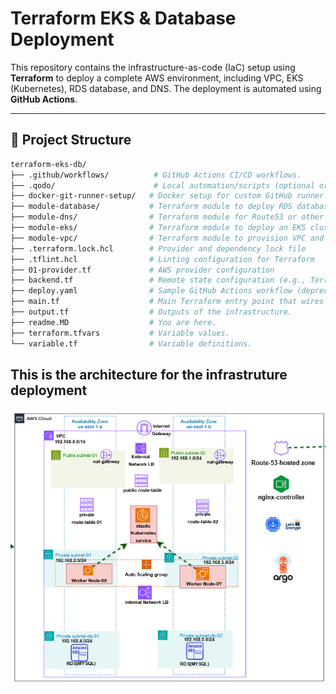 # Terraform EKS & Database Deployment

This repository contains the infrastructure-as-code (IaC) setup using **Terraform** to deploy a complete AWS environment, including VPC, EKS (Kubernetes), RDS database, and DNS. The deployment is automated using **GitHub Actions**.

---



## 📁 Project Structure

```bash
terraform-eks-db/
├── .github/workflows/          # GitHub Actions CI/CD workflows.
├── .qodo/                      # Local automation/scripts (optional or internal tooling).
├── docker-git-runner-setup/   # Docker setup for custom GitHub runner (if used).
├── module-database/           # Terraform module to deploy RDS databases
├── module-dns/                # Terraform module for Route53 or other DNS setup
├── module-eks/                # Terraform module to deploy an EKS cluster
├── module-vpc/                # Terraform module to provision VPC and networking
├── .terraform.lock.hcl        # Provider and dependency lock file
├── .tflint.hcl                # Linting configuration for Terraform
├── 01-provider.tf             # AWS provider configuration
├── backend.tf                 # Remote state configuration (e.g., Terraform Cloud/S3)
├── deploy.yaml                # Sample GitHub Actions workflow (deprecated or backup)
├── main.tf                    # Main Terraform entry point that wires all modules
├── output.tf                  # Outputs of the infrastructure.
├── readme.MD                  # You are here.
├── terraform.tfvars           # Variable values.
└── variable.tf                # Variable definitions.
```

## This is the architecture for the infrastruture deployment
![Project Architecture](architecture.png)